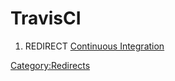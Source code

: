 # TravisCI

1.  REDIRECT [Continuous Integration](Continuous_Integration.md)



[Category:Redirects](Category:Redirects.md)
